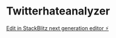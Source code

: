 # Twitterhateanalyzer

[Edit in StackBlitz next generation editor ⚡️](https://stackblitz.com/~/github.com/vysakhrnambiar/Twitterhateanalyzer)